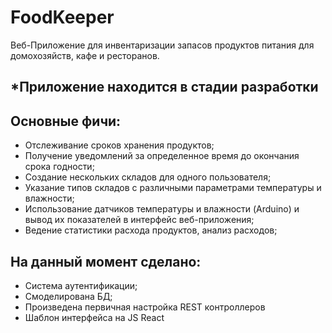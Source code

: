# FoodKeeper
Веб-Приложение для инвентаризации запасов продуктов питания для домохозяйств, кафе и ресторанов.
## *Приложение находится в стадии разработки

## Основные фичи:
- Отслеживание сроков хранения продуктов; 
- Получение уведомлений за определенное время до окончания срока годности;
- Создание нескольких складов для одного пользователя;
- Указание типов складов с различными параметрами температуры и влажности;
- Использование датчиков температуры и влажности (Arduino) и вывод их показателей в интерфейс веб-приложения;
- Ведение статистики расхода продуктов, анализ расходов;

## На данный момент сделано:
- Система аутентификации;
- Смоделирована БД;
- Произведена первичная настройка REST контроллеров
- Шаблон интерфейса на JS React


